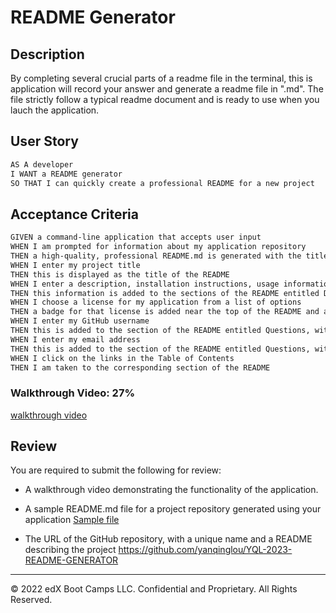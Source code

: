 # README Generator

## Description
By completing several crucial parts of a readme file in the terminal, this is application will record your answer and generate a readme file in ".md". The file strictly follow a typical readme document and is ready to use when you lauch the application.


## User Story

```md
AS A developer
I WANT a README generator
SO THAT I can quickly create a professional README for a new project
```

## Acceptance Criteria

```md
GIVEN a command-line application that accepts user input
WHEN I am prompted for information about my application repository
THEN a high-quality, professional README.md is generated with the title of my project and sections entitled Description, Table of Contents, Installation, Usage, License, Contributing, Tests, and Questions
WHEN I enter my project title
THEN this is displayed as the title of the README
WHEN I enter a description, installation instructions, usage information, contribution guidelines, and test instructions
THEN this information is added to the sections of the README entitled Description, Installation, Usage, Contributing, and Tests
WHEN I choose a license for my application from a list of options
THEN a badge for that license is added near the top of the README and a notice is added to the section of the README entitled License that explains which license the application is covered under
WHEN I enter my GitHub username
THEN this is added to the section of the README entitled Questions, with a link to my GitHub profile
WHEN I enter my email address
THEN this is added to the section of the README entitled Questions, with instructions on how to reach me with additional questions
WHEN I click on the links in the Table of Contents
THEN I am taken to the corresponding section of the README
```

### Walkthrough Video: 27%

[walkthrough video](./Develop/walkthrough%20video.webm)

## Review

You are required to submit the following for review:

* A walkthrough video demonstrating the functionality of the application.

* A sample README.md file for a project repository generated using your application
[Sample file](./Develop/README.md)

* The URL of the GitHub repository, with a unique name and a README describing the project
https://github.com/yanqinglou/YQL-2023-README-GENERATOR
---

© 2022 edX Boot Camps LLC. Confidential and Proprietary. All Rights Reserved.
